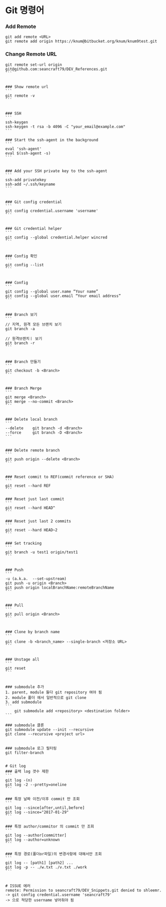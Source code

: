 ﻿# Git 명령어


### Add Remote
```
git add remote <URL>
git remote add origin https://knum@bitbucket.org/knum/knum9test.git
```


### Change Remote URL
````
git remote set-url origin git@github.com:seancraft79/DEV_References.git
```


### Show remote url
```
git remote -v
```


### SSH
```
ssh-keygen
ssh-keygen -t rsa -b 4096 -C "your_email@example.com"
```

### Start the ssh-agent in the background
```
eval 'ssh-agent'
eval $(ssh-agent -s)
```


### Add your SSH private key to the ssh-agent
```
ssh-add privatekey
ssh-add ~/.ssh/keyname
```


### Git config credential
```
git config credential.username 'username'
```


### Git credential helper
```
git config --global credential.helper wincred
```


### Config 확인
```
git config --list
```


### Config
```
git config --global user.name “Your name”
git config --global user.email “Your email address”
```


### Branch 보기
```
// 지역, 원격 모든 브랜치 보기   
git branch -a

// 원격브랜치ㅣ 보기
git branch -r
```


### Branch 만들기
```
git checkout -b <Branch>
```


### Branch Merge
```
git merge <Branch>
git merge --no-commit <Branch>
```


### Delete local branch
```
--delete    git branch -d <Branch>
--force     git branch -D <Branch>
```


### Delete remote branch
```
git push origin --delete <Branch>
```


### Reset commit to REF(commit reference or SHA)
```
git reset --hard REF
```

### Reset just last commit
```
git reset --hard HEAD^
```

### Reset just last 2 commits
```
git reset --hard HEAD~2
```

### Set tracking
```
git branch -u test1 origin/test1
```


### Push
```
-u (a.k.a.  --set-upstream)
git push -u origin <Branch>
git push origin localBranchName:remoteBranchName
```


### Pull
```
git pull origin <Branch>
```


### Clone by branch name
```
git clone -b <branch_name> --single-branch <저장소 URL>
```


### Unstage all
```
git reset
```


### submodule 추가
1. parent, module 둘다 git repository 여야 됨
2. module 폴더 에서 일반적으로 git clone
3. add submodule
```
	git submodule add <repository> <destination folder>
```

### submodule 클론
git submodule update --init --recursive
git clone --recursive <project url>


### submodule 로그 필터링
git filter-branch


# Git log
### 출력 log 갯수 제한
```
git log -(n)
git log -2 --pretty=oneline
```

### 특정 날짜 이전/이후 commit 만 조회
```
git log --since[after,until,before]
git log --since="2017-01-29"
```

### 특정 author/commitor 의 commit 만 조회
```
git log --author[committer]
git log --author=unknown
```

### 특정 경로(폴더or파일)의 변경사항에 대해서만 조회
```
git log -- [path1] [path2] ...
git log -p -- ./w.txt ./v.txt ./work
```


# ISSUE 에러
remote: Permission to seancraft79/DEV_Snippets.git denied to shleemr.
-> git config credential.username 'seancraft79'
-> 으로 적당한 username 넣어줘야 됨

